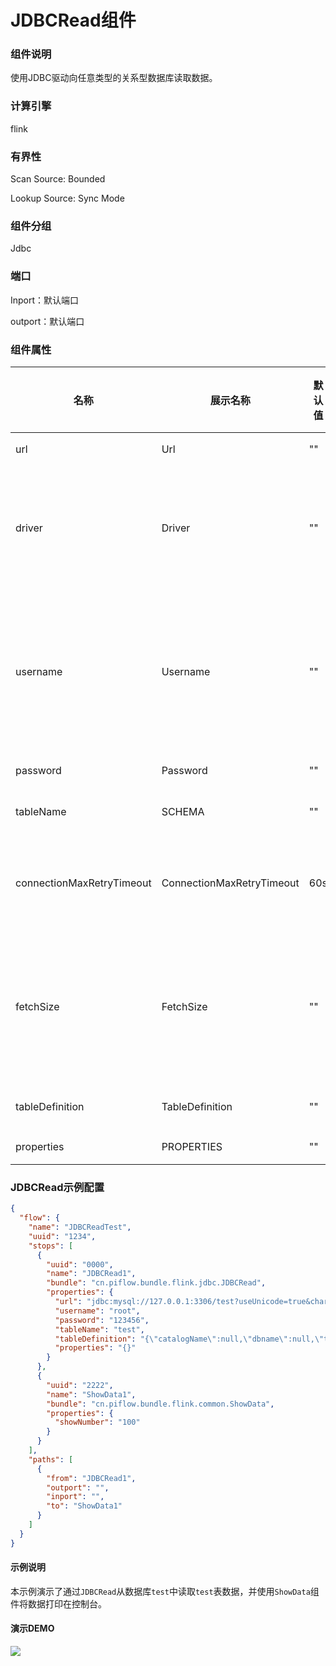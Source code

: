 # JDBCRead组件

### 组件说明

使用JDBC驱动向任意类型的关系型数据库读取数据。

### 计算引擎

flink

### 有界性

Scan Source: Bounded

Lookup Source: Sync Mode

### 组件分组

Jdbc

### 端口

Inport：默认端口

outport：默认端口

### 组件属性

| 名称                        | 展示名称                      | 默认值 | 允许值 | 是否必填 | 描述                                              | 例子                                 |
| ------------------------- | ------------------------- | --- | --- | ---- | ----------------------------------------------- | ---------------------------------- |
| url                       | Url                       | ""  | 无   | 是    | JDBC数据库url。                                     | jdbc:mysql://127.0.0.1:3306/dbname |
| driver                    | Driver                    | ""  | 无   | 否    | 用于连接到此URL的JDBC驱动类名，如果不设置，将自动从URL中推导。            | com.mysql.cj.jdbc.Driver           |
| username                  | Username                  | ""  | 无   | 否    | JDBC用户名。如果指定了username和password中的任一参数，则两者必须都被指定。 | root                               |
| password                  | Password                  | ""  | 无   | 否    | JDBC密码。                                         | 123456                             |
| tableName                 | SCHEMA                    | ""  | 无   | 是    | 连接到JDBC表的名称。                                    | test                               |
| connectionMaxRetryTimeout | ConnectionMaxRetryTimeout | 60s | 无   | 否    | 最大重试超时时间，以秒为单位且不应该小于 1 秒。                       | 60s                                |
| fetchSize                 | FetchSize                 | ""  | 无   | 否    | 每次循环读取时应该从数据库中获取的行数。如果指定的值为 '0'，则该配置项会被忽略。      | 500                                |
| tableDefinition           | TableDefinition           | ""  | 无   | 是    | Flink table定义。                                  |                                    |
| properties                | PROPERTIES                | ""  | 无   | 否    | 连接器其他配置。                                        |                                    |

### JDBCRead示例配置

```json
{
  "flow": {
    "name": "JDBCReadTest",
    "uuid": "1234",
    "stops": [
      {
        "uuid": "0000",
        "name": "JDBCRead1",
        "bundle": "cn.piflow.bundle.flink.jdbc.JDBCRead",
        "properties": {
          "url": "jdbc:mysql://127.0.0.1:3306/test?useUnicode=true&characterEncoding=utf8&serverTimezone=GMT%2B8&useSSL=false&allowMultiQueries=true",
          "username": "root",
          "password": "123456",
          "tableName": "test",
          "tableDefinition": "{\"catalogName\":null,\"dbname\":null,\"tableName\":\"\",\"ifNotExists\":true,\"physicalColumnDefinition\":[{\"columnName\":\"id\",\"columnType\":\"INT\",\"comment\":\"id\"},{\"columnName\":\"name\",\"columnType\":\"STRING\",\"comment\":\"name\"},{\"columnName\":\"age\",\"columnType\":\"INT\"}],\"metadataColumnDefinition\":null,\"computedColumnDefinition\":null,\"watermarkDefinition\":null}",
          "properties": "{}"
        }
      },
      {
        "uuid": "2222",
        "name": "ShowData1",
        "bundle": "cn.piflow.bundle.flink.common.ShowData",
        "properties": {
          "showNumber": "100"
        }
      }
    ],
    "paths": [
      {
        "from": "JDBCRead1",
        "outport": "",
        "inport": "",
        "to": "ShowData1"
      }
    ]
  }
}
```

#### 示例说明

本示例演示了通过`JDBCRead`从数据库`test`中读取`test`表数据，并使用`ShowData`组件将数据打印在控制台。

#### 演示DEMO

![](https://cdn.jsdelivr.net/gh/mayi295940/blog_pic_ma@main/img/piflowx/stop/flink/jdbcJDBCRead.gif)
